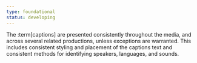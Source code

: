 ```yaml
---
type: foundational
status: developing
---
```


The :term[captions] are presented consistently throughout the media, and across several related productions, unless exceptions are warranted. This includes consistent styling and placement of the captions text and consistent methods for identifying speakers, languages, and sounds.
